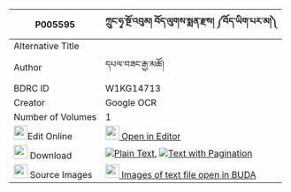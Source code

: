 |P005595|ཀྲུང་ཧྭ་སྔོ་འབུམ། བོད་ལུགས་སྨན་རྫས། ༼བོད་ཡིག་པར་མ།༽ 
| --- | --- 
|Alternative Title |
|Author| དཔལ་བཟང་རྒྱ་མཚོ།
|BDRC ID | W1KG14713
|Creator | Google OCR
|Number of Volumes| 1
|<img width="25" src="https://img.icons8.com/color/25/000000/edit-property.png">Edit Online| [<img width="25" src="https://avatars.githubusercontent.com/u/45091458?s=200&v=4"> Open in Editor](http://editor.openpecha.org/P005595)
|<img width="25" src="https://img.icons8.com/fluent/48/000000/download-2.png"/>  Download | [![](https://img.icons8.com/color/20/000000/txt.png)Plain Text](https://github.com/Openpecha/P005595/releases/download/v2/trung_ha_ngo_bum_boluk_men_dze_plain_P005595.zip), [![](https://img.icons8.com/color/20/000000/txt.png)Text with Pagination](https://github.com/Openpecha/P005595/releases/download/v2/trung_ha_ngo_bum_boluk_men_dze_pages_P005595.zip)
|<img width="25" src="https://img.icons8.com/plasticine/100/000000/pictures-folder.png"/>  Source Images | [<img width="25" src="https://library.bdrc.io/icons/BUDA-small.svg"> Images of text file open in BUDA](https://library.bdrc.io/show/bdr:W1KG14713)
